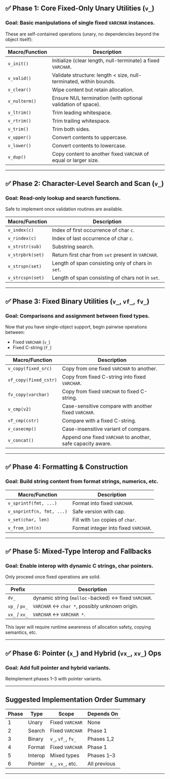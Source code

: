 ## ✅ Phase 1: Core Fixed-Only Unary Utilities (`v_`)

### Goal: Basic manipulations of single fixed `VARCHAR` instances.

These are self-contained operations (unary, no dependencies beyond the object itself):

| Macro/Function | Description                                                        |
| -------------- | ------------------------------------------------------------------ |
| `v_init()`     | Initialize (clear length, null-terminate) a fixed `VARCHAR`.       |
| `v_valid()`    | Validate structure: length < size, null-terminated, within bounds. |
| `v_clear()`    | Wipe content but retain allocation.                                |
| `v_nulterm()`  | Ensure NUL termination (with optional validation of space).        |
| `v_ltrim()`    | Trim leading whitespace.                                           |
| `v_rtrim()`    | Trim trailing whitespace.                                          |
| `v_trim()`     | Trim both sides.                                                   |
| `v_upper()`    | Convert contents to uppercase.                                     |
| `v_lower()`    | Convert contents to lowercase.                                     |
| `v_dup()`      | Copy content to another fixed `VARCHAR` of equal or larger size.   |

---

## ✅ Phase 2: Character-Level Search and Scan (`v_`)

### Goal: Read-only lookup and search functions.

Safe to implement once validation routines are available.

| Macro/Function   | Description                                        |
| ---------------- | -------------------------------------------------- |
| `v_index(c)`     | Index of first occurrence of char `c`.             |
| `v_rindex(c)`    | Index of last occurrence of char `c`.              |
| `v_strstr(sub)`  | Substring search.                                  |
| `v_strpbrk(set)` | Return first char from `set` present in `VARCHAR`. |
| `v_strspn(set)`  | Length of span consisting only of chars in `set`.  |
| `v_strcspn(set)` | Length of span consisting of chars not in `set`.   |

---

## ✅ Phase 3: Fixed Binary Utilities (`v_`, `vf_`, `fv_`)

### Goal: Comparisons and assignment between fixed types.

Now that you have single-object support, begin pairwise operations between:

* Fixed `VARCHAR` (`v_`)
* Fixed C-string (`f_`)

| Macro/Function        | Description                                                 |
| --------------------- | ----------------------------------------------------------- |
| `v_copy(fixed_src)`   | Copy from one fixed `VARCHAR` to another.                   |
| `vf_copy(fixed_cstr)` | Copy from fixed C-string into fixed `VARCHAR`.              |
| `fv_copy(varchar)`    | Copy from fixed `VARCHAR` to fixed C-string.                |
| `v_cmp(v2)`           | Case-sensitive compare with another fixed `VARCHAR`.        |
| `vf_cmp(cstr)`        | Compare with a fixed C-string.                              |
| `v_casecmp()`         | Case-insensitive variant of compare.                        |
| `v_concat()`          | Append one fixed `VARCHAR` to another, safe capacity aware. |

---

## ✅ Phase 4: Formatting & Construction

### Goal: Build string content from format strings, numerics, etc.

| Macro/Function            | Description                          |
| ------------------------- | ------------------------------------ |
| `v_sprintf(fmt, ...)`     | Format into fixed `VARCHAR`.         |
| `v_snprintf(n, fmt, ...)` | Safe version with cap.               |
| `v_set(char, len)`        | Fill with `len` copies of `char`.    |
| `v_from_int(n)`           | Format integer into fixed `VARCHAR`. |

---

## ✅ Phase 5: Mixed-Type Interop and Fallbacks

### Goal: Enable interop with dynamic C strings, char pointers.

Only proceed once fixed operations are solid.

| Prefix        | Description                                    |
| ------------- | ---------------------------------------------- |
| `dv_`         | dynamic string (`malloc`-backed) ↔ fixed `VARCHAR`. |
| `vp_` / `pv_` | `VARCHAR` ↔ `char *`, possibly unknown origin. |
| `vx_` / `xv_` | `VARCHAR` ↔ `VARCHAR *`.                       |

This layer will require runtime awareness of allocation safety, copying semantics, etc.

---

## ✅ Phase 6: Pointer (`x_`) and Hybrid (`vx_`, `xv_`) Ops

### Goal: Add full pointer and hybrid variants.

Reimplement phases 1–3 with pointer variants.

---

## Suggested Implementation Order Summary

| Phase | Type    | Scope              | Depends On   |
| ----- | ------- | ------------------ | ------------ |
| 1     | Unary   | Fixed `VARCHAR`    | None         |
| 2     | Search  | Fixed `VARCHAR`    | Phase 1      |
| 3     | Binary  | `v_`, `vf_`, `fv_` | Phases 1,2   |
| 4     | Format  | Fixed `VARCHAR`    | Phase 1      |
| 5     | Interop | Mixed types        | Phases 1–3   |
| 6     | Pointer | `x_`, `vx_`, etc.  | All previous |

---
